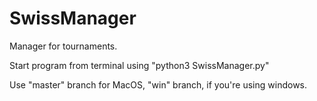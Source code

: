 # SwissManager
Manager for tournaments.

Start program from terminal using "python3 SwissManager.py"

Use "master" branch for MacOS, "win" branch, if you're using windows.

